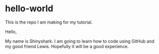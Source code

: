 # hello-world
This is the repo I am making for my tutorial.

Hello,

My name is Shinyshark. I am going to learn how to code using GitHub and my good friend Lewis.
Hopefully it will be a good experience.
